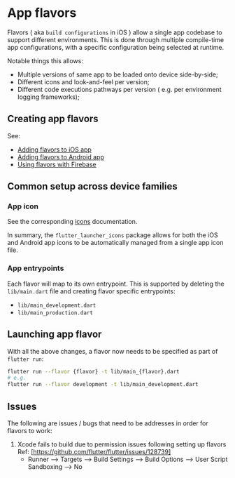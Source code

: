 # App flavors

Flavors ( aka `build configurations` in iOS ) allow a single app codebase to support different environments. This is done through multiple compile-time app configurations, with a specific configuration being selected at runtime.

Notable things this allows:

- Multiple versions of same app to be loaded onto device side-by-side;
- Different icons and look-and-feel per version;
- Different code executions pathways per version ( e.g. per environment logging frameworks);

## Creating app flavors

See:

- [Adding flavors to iOS app](./flavors-ios.md)
- [Adding flavors to Android app](./flavors-android.md)
- [Using flavors with Firebase](./firebase.md)

## Common setup across device families

### App icon

See the corresponding [icons](./icons.md) documentation.

In summary, the `flutter_launcher_icons` package allows for both the iOS and Android app icons to be automatically managed from a single app icon file.

### App entrypoints

Each flavor will map to its own entrypoint.
This is supported by deleting the `lib/main.dart` file and creating flavor specific entrypoints:

- `lib/main_development.dart`
- `lib/main_production.dart`

## Launching app flavor

With all the above changes, a flavor now needs to be specified as part of `flutter run`:

```sh
flutter run --flavor {flavor} -t lib/main_{flavor}.dart
# e.g.
flutter run --flavor development -t lib/main_development.dart
```

## Issues

The following are issues / bugs that need to be addresses in order for flavors to work:

1. Xcode fails to build due to permission issues following setting up flavors
   Ref: [https://github.com/flutter/flutter/issues/128739]
   - Runner --> Targets --> Build Settings --> Build Options --> User Script Sandboxing --> No
